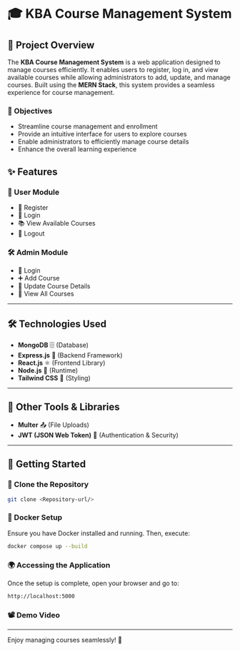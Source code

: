# 🎓 KBA Course Management System

## 📌 Project Overview
The **KBA Course Management System** is a web application designed to manage courses efficiently. It enables users to register, log in, and view available courses while allowing administrators to add, update, and manage courses. Built using the **MERN Stack**, this system provides a seamless experience for course management.

### 🎯 Objectives
- Streamline course management and enrollment
- Provide an intuitive interface for users to explore courses
- Enable administrators to efficiently manage course details
- Enhance the overall learning experience

## ✨ Features

### 👤 User Module
- 📝 Register
- 🔐 Login
- 📚 View Available Courses
- 🚪 Logout

### 🛠️ Admin Module
- 🔑 Login
- ➕ Add Course
- 📝 Update Course Details
- 👀 View All Courses

---

## 🛠 Technologies Used
- **MongoDB** 🗄️ (Database)
- **Express.js** 🚀 (Backend Framework)
- **React.js** ⚛️ (Frontend Library)
- **Node.js** 🌳 (Runtime)
- **Tailwind CSS** 🎨 (Styling)

---

## 🔧 Other Tools & Libraries
- **Multer** 📤 (File Uploads)
- **JWT (JSON Web Token)** 🔑 (Authentication & Security)

---

## 🚀 Getting Started

### 🔄 Clone the Repository
```bash
git clone <Repository-url/>
```

### 🐳 Docker Setup
Ensure you have Docker installed and running. Then, execute:
```bash
docker compose up --build
```

### 🌍 Accessing the Application
Once the setup is complete, open your browser and go to:
```bash
http://localhost:5000
```

### 📽️ Demo Video

---
Enjoy managing courses seamlessly! 🚀


